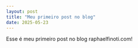 ```yaml
---
layout: post
title: "Meu primeiro post no blog"
date: 2025-05-23
---
```


Esse é meu primeiro post no blog raphaelfinoti.com!